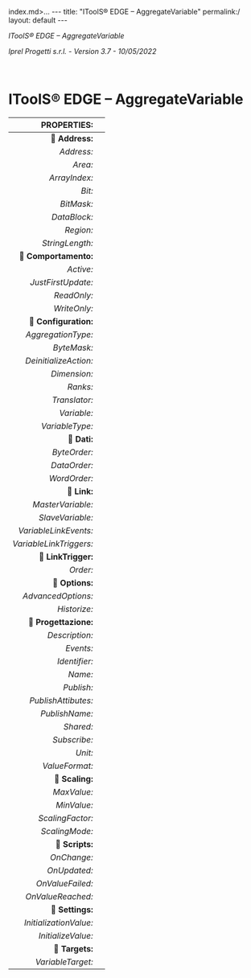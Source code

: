 ﻿index.md>...
    ---
    title: "IToolS® EDGE – AggregateVariable"
    permalink:/
    layout: default
    ---

<i>IToolS® EDGE – AggregateVariable<p>
 Iprel Progetti s.r.l. - Version 3.7 -  10/05/2022</i>
<p>
<br>


# IToolS® EDGE – AggregateVariable
<p>

|**PROPERTIES:**||
| -: | :- |
|** Address:**||
|*Address:*||
|*Area:*||
|*ArrayIndex:*||
|*Bit:*||
|*BitMask:*||
|*DataBlock:*||
|*Region:*||
|*StringLength:*||
|** Comportamento:**||
|*Active:*||
|*JustFirstUpdate:*||
|*ReadOnly:*||
|*WriteOnly:*||
|** Configuration:**||
|*AggregationType:*||
|*ByteMask:*||
|*DeinitializeAction:*||
|*Dimension:*||
|*Ranks:*||
|*Translator:*||
|*Variable:*||
|*VariableType:*||
|** Dati:**||
|*ByteOrder:*||
|*DataOrder:*||
|*WordOrder:*||
|** Link:**||
|*MasterVariable:*||
|*SlaveVariable:*||
|*VariableLinkEvents:*||
|*VariableLinkTriggers:*||
|** LinkTrigger:**||
|*Order:*||
|** Options:**||
|*AdvancedOptions:*||
|*Historize:*||
|** Progettazione:**||
|*Description:*||
|*Events:*||
|*Identifier:*||
|*Name:*||
|*Publish:*||
|*PublishAttibutes:*||
|*PublishName:*||
|*Shared:*||
|*Subscribe:*||
|*Unit:*||
|*ValueFormat:*||
|** Scaling:**||
|*MaxValue:*||
|*MinValue:*||
|*ScalingFactor:*||
|*ScalingMode:*||
|** Scripts:**||
|*OnChange:*||
|*OnUpdated:*||
|*OnValueFailed:*||
|*OnValueReached:*||
|** Settings:**||
|*InitializationValue:*||
|*InitializeValue:*||
|** Targets:**||
|*VariableTarget:*||
<br>
 